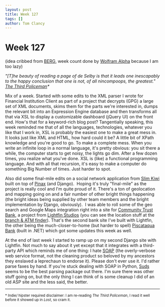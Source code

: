 ```yaml
---
layout: post
title: Week 127
tags: []
author: Tom Clancy
---
```


# Week 127

(idea cribbed from <a href="http://berglondon.com/blog/" target="_blank">BERG</a>, week count done by <a title="It only works if you're reading it this week, duh." href="http://www.wolframalpha.com/input/?i=weeks+since+10/1/2007">Wolfram Alpha</a> because I am too lazy)

<em>"[T]he beauty of reading a page of de Selby is that it leads one inescapably to the happy conclusion that one is not, of all nincompoops, the greatest."</em>
<em><a href="http://en.wikipedia.org/wiki/The_Third_Policeman">The Third Policeman</a>*</em>

Mix of a week. Started with some edits to the XML parser I wrote for Financial Institution Client as part of a project that decrypts (GPG) a large set of XML documents, skims them for the parts we're interested in, dumps the relevant bit into an Expression Engine database and then transforms all that via XSL to display a customizable dashboard (jQuery UI) on the front end. How's that for a keyword-rich blog post? Tangentially speaking, this week reminded me that of all the languages, technologies, whatever you like that I work in, XSL is probably the easiest one to make a great mess in. It looks just like XML and HTML, how hard could it be? A little bit of XPath knowledge and you're good to go. To make a complete mess. When you write an infinite loop in a normal language, it's pretty obvious: you sit there a while, the computer starts to get noisy, the lights go dim. After a few dozen times, you realize what you've done. XSL is (like) a functional programming language. And with all that recursion, it's easy to make a computer do something Big Number of times. Just harder to spot.

Also did some final-mile edits on a social network application from <a href="http://slimkiwi.com/">Slim Kiwi</a> built on top of <a href="http://pinaxproject.com/">Pinax</a> (and Django).  Hoping it's truly "final-mile" as the project is really cool and I'm quite proud of it. There's a ton of geolocation and mapping going on and a fair number of other bright things happening (the bright ideas being supplied by other team members and the bright implementation by Django, obviously).  I was able to roll some of the geo search and Google Maps integration right into a site for <a href="https://www.ctbonline.com/pages/home">Community Trust Bank</a>, a project from <a href="http://www.lightfin.com/">Lightfin Studios</a> (you can see the location stuff at the <a href="https://www.ctbonline.com/pages/locations">branch &amp; ATM finder</a>). That's the second bank site I've built with Lightfin, the other being the much-closer-to-home (but harder to spell) <a href="http://www.piscataqua.com/index.aspx">Piscataqua Bank</a> (built in .NET) which got some updates this week as well.

At the end of last week I started to ramp up on my second Django site with Lightfin. Not much to say about it yet except that it integrates with a third-party API which reminds me of one thing: I hate <a href="http://en.wikipedia.org/wiki/SOAP">SOAP</a> (the overly-verbose web service format, not the cleaning product so beloved by my ancestors they enslaved a leprechaun to endorse it). Please don't ever use it. I'd rather parse faxes by hand. If you're stuck dealing with SOAP in Python, <a href="https://fedorahosted.org/suds/">Suds</a> seems to be the best parsing package out there. I'm sure there was other stuff going on, but the only thing I can think of is some cleanup I did of an old ASP site and the less said, the better.

<hr /><small>* Indie/ hipster required disclaimer: I am re-reading <em>The Third Policeman</em>, I read it well before it showed up in <em>Lost</em>, so cram it.</small>
